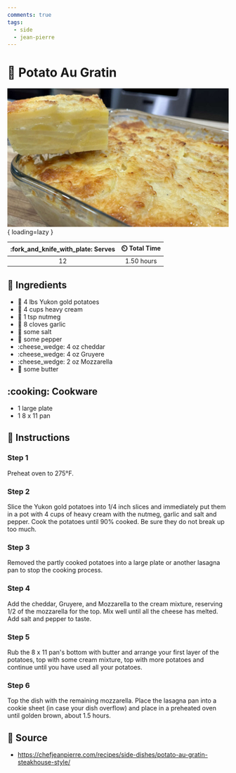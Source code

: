 ```yaml
---
comments: true
tags:
  - side
  - jean-pierre
---
```

# :potato: Potato Au Gratin

![Potato Au Gratin](../assets/images/potato-au-gratin.jpg){ loading=lazy }

| :fork_and_knife_with_plate: Serves | :timer_clock: Total Time |
|:----------------------------------:|:-----------------------: |
| 12 | 1.50 hours |

## :salt: Ingredients

- :potato: 4 lbs Yukon gold potatoes
- :icecream: 4 cups heavy cream
- :chestnut: 1 tsp nutmeg
- :garlic: 8 cloves garlic
- :salt: some salt
- :salt: some pepper
- :cheese_wedge: 4 oz cheddar
- :cheese_wedge: 4 oz Gruyere
- :cheese_wedge: 2 oz Mozzarella
- :butter: some butter

## :cooking: Cookware

- 1 large plate
- 1 8 x 11 pan

## :pencil: Instructions

### Step 1

Preheat oven to 275°F.

### Step 2

Slice the Yukon gold potatoes into 1/4 inch slices and immediately put them in a pot with 4 cups of heavy cream with the
nutmeg, garlic and salt and pepper. Cook the potatoes until 90% cooked. Be sure they do not break up too much.

### Step 3

Removed the partly cooked potatoes into a large plate or another lasagna pan to stop the cooking process.

### Step 4

Add the cheddar, Gruyere, and Mozzarella to the cream mixture, reserving 1/2 of the mozzarella for the top. Mix well
until all the cheese has melted. Add salt and pepper to taste.

### Step 5

Rub the 8 x 11 pan's bottom with butter and arrange your first layer of the potatoes, top with some cream mixture, top
with more potatoes and continue until you have used all your potatoes.

### Step 6

Top the dish with the remaining mozzarella. Place the lasagna pan into a cookie sheet (in case your dish overflow) and
place in a preheated oven until golden brown, about 1.5 hours.

## :link: Source

- <https://chefjeanpierre.com/recipes/side-dishes/potato-au-gratin-steakhouse-style/>
